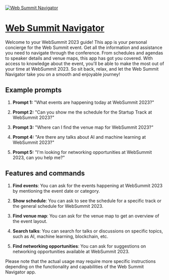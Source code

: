 [![Web Summit Navigator](https://files.oaiusercontent.com/file-JlxbZawJnbKA7TF6Z1HVs6c5?se=2123-10-17T04%3A29%3A26Z&sp=r&sv=2021-08-06&sr=b&rscc=max-age%3D31536000%2C%20immutable&rscd=attachment%3B%20filename%3Def5f812f-26a5-40af-aeb0-22ebc6c15bdb.png&sig=KXjRF2tZ%2B6MxT5W3WEw%2BMl3o1xggaaGYpocdaHcskec%3D)](https://chat.openai.com/g/g-6LUS4jKbJ-web-summit-navigator)

# [Web Summit Navigator](https://chat.openai.com/g/g-6LUS4jKbJ-web-summit-navigator)

Welcome to your WebSummit 2023 guide! This app is your personal concierge for the Web Summit event. Get all the information and assistance you need to navigate through the conference. From schedules and agendas to speaker details and venue maps, this app has got you covered. With access to knowledge about the event, you'll be able to make the most out of your time at WebSummit 2023. So sit back, relax, and let the Web Summit Navigator take you on a smooth and enjoyable journey!

## Example prompts

1. **Prompt 1:** "What events are happening today at WebSummit 2023?"

2. **Prompt 2:** "Can you show me the schedule for the Startup Track at WebSummit 2023?"

3. **Prompt 3:** "Where can I find the venue map for WebSummit 2023?"

4. **Prompt 4:** "Are there any talks about AI and machine learning at WebSummit 2023?"

5. **Prompt 5:** "I'm looking for networking opportunities at WebSummit 2023, can you help me?"

## Features and commands

1. **Find events**: You can ask for the events happening at WebSummit 2023 by mentioning the event date or category.

2. **Show schedule**: You can ask to see the schedule for a specific track or the general schedule for WebSummit 2023.

3. **Find venue map**: You can ask for the venue map to get an overview of the event layout.

4. **Search talks**: You can search for talks or discussions on specific topics, such as AI, machine learning, blockchain, etc.

5. **Find networking opportunities**: You can ask for suggestions on networking opportunities available at WebSummit 2023.

Please note that the actual usage may require more specific instructions depending on the functionality and capabilities of the Web Summit Navigator app.